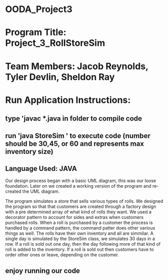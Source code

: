 # OODA_Project3
# Program Title: Project_3_RollStoreSim
# Team Members: Jacob Reynolds, Tyler Devlin, Sheldon Ray
# Run Application Instructions:
## type 'javac *.java in folder to compile code
## run 'java StoreSim <number>' to execute code (number should be 30,45, or 60 and represents max inventory size)
## Language Used: JAVA
Our design process began with a basic UML diagram, this was our loose foundation. Later on we created a working version of the program and re-created the UML diagram.

The program simulates a store that sells various types of rolls. We designed the program so that that customers are created through a factory design with a pre determined array of what kind of rolls they want. We used a decorator pattern to account for sides and extras when customers purchased rolls. When a roll is purchased by a customer the process is handled by a command pattern, the command patter does other various things as well. The rolls have their own inventory and all are simmilar. A single day is simulated by the StoreSim class, we simulates 30 days in a row. If a roll is sold out one day, then the day following more of that kind of roll is added to the inventory. If a roll is sold out then customers have to order other ones or leave, depending on the customer.
## enjoy running our code
##
